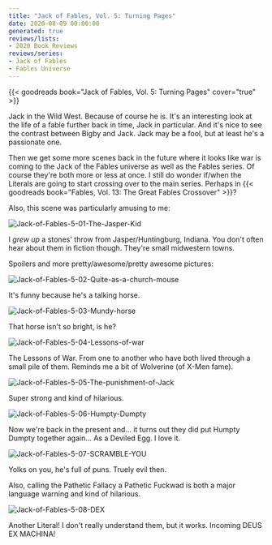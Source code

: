 ```yaml
---
title: "Jack of Fables, Vol. 5: Turning Pages"
date: 2020-08-09 00:00:00
generated: true
reviews/lists:
- 2020 Book Reviews
reviews/series:
- Jack of Fables
- Fables Universe
---
```

{{< goodreads book="Jack of Fables, Vol. 5: Turning Pages" cover="true" >}}

Jack in the Wild West. Because of course he is. It's an interesting look at the life of a fable further back in time, Jack in particular. And it's nice to see the contrast between Bigby and Jack. Jack may be a fool, but at least he's a passionate one.  

Then we get some more scenes back in the future where it looks like war is coming to the Jack of the Fables universe as well as the Fables series. Of course they're both more or less at once. I still do wonder if/when the Literals are going to start crossing over to the main series. Perhaps in {{< goodreads book="Fables, Vol. 13: The Great Fables Crossover" >}}?  

<!--more-->

Also, this scene was particularly amusing to me:  

![Jack-of-Fables-5-01-The-Jasper-Kid](/embeds/books/attachments/jack-of-fables-5-01-the-jasper-kid.jpg)  

I _grew up_ a stones' throw from Jasper/Huntingburg, Indiana. You don't often hear about them in fiction though. They're small midwestern towns.  

Spoilers and more pretty/awesome/pretty awesome pictures:  

![Jack-of-Fables-5-02-Quite-as-a-church-mouse](/embeds/books/attachments/jack-of-fables-5-02-quite-as-a-church-mouse.jpg)  

It's funny because he's a talking horse.  

![Jack-of-Fables-5-03-Mundy-horse](/embeds/books/attachments/jack-of-fables-5-03-mundy-horse.jpg)  

That horse isn't so bright, is he?  

![Jack-of-Fables-5-04-Lessons-of-war](/embeds/books/attachments/jack-of-fables-5-04-lessons-of-war.jpg)  

The Lessons of War. From one to another who have both lived through a small pile of them. Reminds me a bit of Wolverine (of X-Men fame).  

![Jack-of-Fables-5-05-The-punishment-of-Jack](/embeds/books/attachments/jack-of-fables-5-05-the-punishment-of-jack.jpg)  

Super strong and kind of hilarious.  

![Jack-of-Fables-5-06-Humpty-Dumpty](/embeds/books/attachments/jack-of-fables-5-06-humpty-dumpty.jpg)  

Now we're back in the present and... it turns out they did put Humpty Dumpty together again... As a Deviled Egg. I love it.  

![Jack-of-Fables-5-07-SCRAMBLE-YOU](/embeds/books/attachments/jack-of-fables-5-07-scramble-you.jpg)  

Yolks on you, he's full of puns. Truely evil then.  

Also, calling the Pathetic Fallacy a Pathetic Fuckwad is both a major language warning and kind of hilarious.  

![Jack-of-Fables-5-08-DEX](/embeds/books/attachments/jack-of-fables-5-08-dex.jpg)  

Another Literal! I don't really understand them, but it works. Incoming DEUS EX MACHINA!


